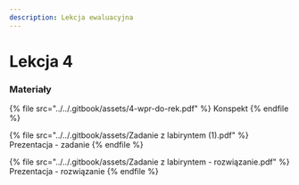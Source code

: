 ```yaml
---
description: Lekcja ewaluacyjna
---
```


# Lekcja 4

### Materiały

{% file src="../../.gitbook/assets/4-wpr-do-rek.pdf" %}
Konspekt
{% endfile %}

{% file src="../../.gitbook/assets/Zadanie z labiryntem (1).pdf" %}
Prezentacja - zadanie
{% endfile %}

{% file src="../../.gitbook/assets/Zadanie z labiryntem - rozwiązanie.pdf" %}
Prezentacja - rozwiązanie
{% endfile %}

